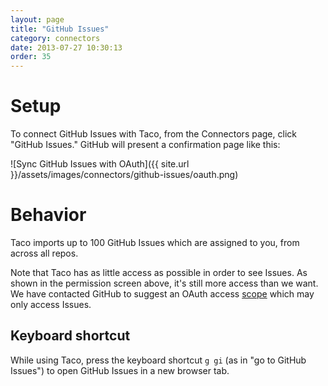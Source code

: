 ```yaml
---
layout: page
title: "GitHub Issues"
category: connectors
date: 2013-07-27 10:30:13
order: 35
---
```


# Setup

To connect GitHub Issues with Taco, from the Connectors page, click
"GitHub Issues." GitHub will present a confirmation page like this:

![Sync GitHub Issues with OAuth]({{ site.url }}/assets/images/connectors/github-issues/oauth.png)


# Behavior

Taco imports up to 100 GitHub Issues which are assigned to you, from
across all repos.

Note that Taco has as little access as possible in order to see Issues.
As shown in the permission screen above, it's still more access than we
want. We have contacted GitHub to suggest an OAuth access [scope](http://developer.github.com/v3/oauth/#scopes) 
which may only access Issues.

## Keyboard shortcut

While using Taco, press the keyboard shortcut `g gi` (as in "go to
GitHub Issues") to open GitHub Issues in a new browser tab.
